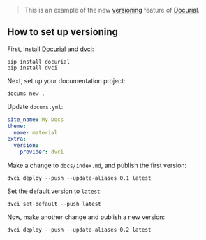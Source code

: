 > This is an example of the new [versioning][1] feature of
[Docurial][2].

  [1]: https://khanhduy1407.github.io/docurial/setup/setting-up-versioning/
  [2]: https://khanhduy1407.github.io/docurial/

## How to set up versioning

First, install [Docurial][3] and [dvci][4]:

```
pip install docurial
pip install dvci
```

  [3]: https://khanhduy1407.github.io/docurial/
  [4]: https://github.com/khanhduy1407/dvci

Next, set up your documentation project:

```
docums new .
```

Update `docums.yml`:

``` yaml
site_name: My Docs
theme:
  name: material
extra:
  version:
    provider: dvci
```

Make a change to `docs/index.md`, and publish the first version:

```
dvci deploy --push --update-aliases 0.1 latest
```

Set the default version to `latest`

```
dvci set-default --push latest
```

Now, make another change and publish a new version:

```
dvci deploy --push --update-aliases 0.2 latest
```
